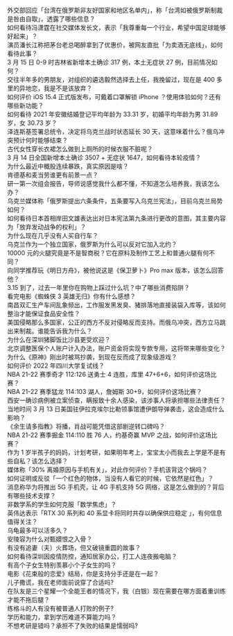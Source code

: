 外交部回应「台湾在俄罗斯非友好国家和地区名单内」，称「台湾如被俄罗斯制裁是咎由自取」，透露了哪些信息？  
如何看待冯潇霆在社交媒体发长文，表示「我尊重每一个行业，希望中国足球能够好起来」？  
演员潘长江称把茅台老总喝醉拿到了优惠价，被网友直批「为卖酒无底线」，如何看待此事？  
3 月 15 日 0-9 时吉林省新增本土确诊 317 例，本土无症状 27 例，目前情况如何？  
交往半年多的男朋友，对组织的遴选毅然选择去上任，我挽留过，现在是 400 多里的异地恋，我是不是该放弃？  
如何评价 iOS 15.4 正式版发布，可戴着口罩解锁 iPhone ？使用体验如何？还有哪些新功能？  
如何看待 2021 年安徽结婚登记平均年龄为 33.31 岁，初婚平均年龄为男 31.89 岁，女 30.73 岁？  
泽连斯基签署总统令，决定将乌克兰战时状态延长 30 天，这意味着什么？俄乌冲突预计何时能够结束？  
古代女性穿长衣裙怎么做到上厕所的时候衣服不脏呢？  
3 月 14 日全国新增本土确诊 3507 + 无症状 1647，如何看待本轮疫情？  
为什么最近中概股连续暴跌，真实原因是啥？  
肯德基和麦当劳谁更有前景一点？  
研一第一次组会报告，导师说感觉我什么都不懂，不知道怎么培养我，我该怎么办？  
乌克兰媒体称「俄罗斯提出六条条件，五条要写入乌克兰宪法」，目前乌克兰局势如何？  
如何看待日本首相岸田文雄表达出对日本宪法第九条进行更改的意图，其主要内容为「放弃发动战争的权利」？  
为什么现在几乎没有人买自行车？  
乌克兰作为一个独立国家，俄罗斯为什么可以反对它加入北约？  
10000 元的火腿究竟是不是智商税？它在原料及制作工艺上和普通火腿有何不同？  
向同学推荐玩《明日方舟》，被他说这是《保卫萝卜》Pro max 版本，该怎么回答他？  
3.15 到了，过去一年里你在购物上踩过什么坑？中了哪些消费陷阱？  
看完电影《蜘蛛侠 3 英雄无归》你有什么感想？  
南昌双汇生产车间乱象频出，工作服发黑发臭、猪排落地直接装袋入库等，该如何整治才能保证食品安全性？  
美国侵略那么多国家，公正的西方不反对侵略反而支持。而俄乌冲突，西方立马跳出来制裁。谁能告诉我为什么？  
为什么在深圳猪脚饭比沙县更受欢迎？  
北京调整医保个人账户计入办法，账户资金将实现专款专用，这将带来哪些变化？  
为什么《原神》刚出时被骂抄袭，到现在反而成了现象级游戏？  
如何评价 2022 年四川大学复试线？  
NBA 21-22 赛季奇才 112:126 送勇士 4 连胜，库里 47+6+6，如何评价这场比赛？  
NBA 21-22 赛季猛龙 114:103 湖人，詹姆斯 30+9，如何评价这场比赛？  
西安一确诊病例被立案侦查，瞒报致十余人感染，该涉事人将承担哪些法律责任？  
当地时间 3 月 13 日美国驻伊拉克埃尔比勒领事馆遭伊朗导弹袭击，这会造成什么影响？  
《余生请多指教》将播，肖战可能凭借这部剧逆转口碑吗？  
NBA 21-22 赛季掘金 114:110 胜 76 人，约基奇赢 MVP 之战，如何评价这场比赛？  
作为 1 岁半孩子的妈妈，计划考研，如果明年考上，宝宝太小而我去上学是不是有些自私？该怎么选择？  
媒体称「30% 离婚原因与手机有关」，对此作何评价？手机该背这个锅吗？  
如何证明或反驳「一个红色的物体，当没有人看它的时候，它依然是红色」？  
消息称华为将推出 5G 手机壳，让 4G 手机支持 5G 网络，这是怎么做到的？背后有哪些技术支撑？  
非数学系的学生如何克服「数学焦虑」？  
英伟达表示「RTX 30 系列和 40 系显卡将同时共存以确保供应稳定 」，有何信息值得关注？  
乌龟最多可以活多久？  
安陵容为什么对甄嬛恨之入骨？  
有没有追妻（夫）火葬场，但又破镜重圆的故事？  
如何看待深圳因疫情防控，通知居家办公，打工人连夜搬电脑？  
有高个子女生特别羡慕小个子女生的吗？  
电影《花束般的恋爱》结局，你是支持分手还是在一起？  
儿子撒谎，我在老师面前说穿了合适吗?  
在队友是三个星耀一个全能王者的情况下，我（白银）现在需要在哪方面着重训练才能不拖后腿？  
练格斗的人有没有被普通人打败的例子?  
学历和能力，拿到学历难道不算能力吗？  
不想考研是错吗？承担不了失败的结果是懦弱吗?  
